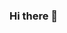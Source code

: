 ### Hi there 👋

<!--
**dhyanisumit12/dhyanisumit12** is a ✨ _special_ ✨ repository because its `README.md` (this file) appears on your GitHub profile.

Here are some ideas to get you started:

- 🔭 I’m currently working on C++ and python project
- 🌱 I’m currently learning Machine learning
- 👯 I’m looking to collaborate on machine learning, python, c++ and Qt projects
- 🤔 I’m looking for help with ...
- 📫 How to reach me: dhyanisumit12@gmail.com
-->
